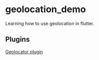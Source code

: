 # geolocation_demo

Learning how to use geolocation in flutter.

## Plugins
[Geolocator plugin](https://pub.dartlang.org/packages/geolocator)

